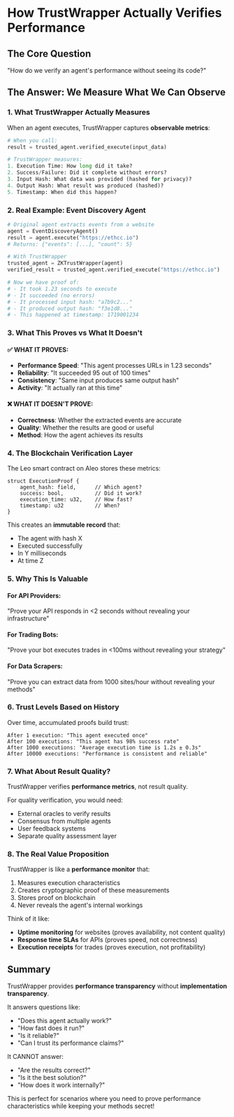 # How TrustWrapper Actually Verifies Performance

## The Core Question
"How do we verify an agent's performance without seeing its code?"

## The Answer: We Measure What We Can Observe

### 1. What TrustWrapper Actually Measures

When an agent executes, TrustWrapper captures **observable metrics**:

```python
# When you call:
result = trusted_agent.verified_execute(input_data)

# TrustWrapper measures:
1. Execution Time: How long did it take?
2. Success/Failure: Did it complete without errors?
3. Input Hash: What data was provided (hashed for privacy)?
4. Output Hash: What result was produced (hashed)?
5. Timestamp: When did this happen?
```

### 2. Real Example: Event Discovery Agent

```python
# Original agent extracts events from a website
agent = EventDiscoveryAgent()
result = agent.execute("https://ethcc.io")
# Returns: {"events": [...], "count": 5}

# With TrustWrapper
trusted_agent = ZKTrustWrapper(agent)
verified_result = trusted_agent.verified_execute("https://ethcc.io")

# Now we have proof of:
# - It took 1.23 seconds to execute
# - It succeeded (no errors)
# - It processed input hash: "a7b9c2..."
# - It produced output hash: "f3e1d8..."
# - This happened at timestamp: 1719001234
```

### 3. What This Proves vs What It Doesn't

#### ✅ WHAT IT PROVES:
- **Performance Speed**: "This agent processes URLs in 1.23 seconds"
- **Reliability**: "It succeeded 95 out of 100 times"
- **Consistency**: "Same input produces same output hash"
- **Activity**: "It actually ran at this time"

#### ❌ WHAT IT DOESN'T PROVE:
- **Correctness**: Whether the extracted events are accurate
- **Quality**: Whether the results are good or useful
- **Method**: How the agent achieves its results

### 4. The Blockchain Verification Layer

The Leo smart contract on Aleo stores these metrics:

```leo
struct ExecutionProof {
    agent_hash: field,      // Which agent?
    success: bool,          // Did it work?
    execution_time: u32,    // How fast?
    timestamp: u32          // When?
}
```

This creates an **immutable record** that:
- The agent with hash X
- Executed successfully
- In Y milliseconds
- At time Z

### 5. Why This Is Valuable

#### For API Providers:
"Prove your API responds in <2 seconds without revealing your infrastructure"

#### For Trading Bots:
"Prove your bot executes trades in <100ms without revealing your strategy"

#### For Data Scrapers:
"Prove you can extract data from 1000 sites/hour without revealing your methods"

### 6. Trust Levels Based on History

Over time, accumulated proofs build trust:

```
After 1 execution: "This agent executed once"
After 100 executions: "This agent has 98% success rate"
After 1000 executions: "Average execution time is 1.2s ± 0.3s"
After 10000 executions: "Performance is consistent and reliable"
```

### 7. What About Result Quality?

TrustWrapper verifies **performance metrics**, not result quality.

For quality verification, you would need:
- External oracles to verify results
- Consensus from multiple agents
- User feedback systems
- Separate quality assessment layer

### 8. The Real Value Proposition

TrustWrapper is like a **performance monitor** that:
1. Measures execution characteristics
2. Creates cryptographic proof of these measurements
3. Stores proof on blockchain
4. Never reveals the agent's internal workings

Think of it like:
- **Uptime monitoring** for websites (proves availability, not content quality)
- **Response time SLAs** for APIs (proves speed, not correctness)
- **Execution receipts** for trades (proves execution, not profitability)

## Summary

TrustWrapper provides **performance transparency** without **implementation transparency**.

It answers questions like:
- "Does this agent actually work?"
- "How fast does it run?"
- "Is it reliable?"
- "Can I trust its performance claims?"

It CANNOT answer:
- "Are the results correct?"
- "Is it the best solution?"
- "How does it work internally?"

This is perfect for scenarios where you need to prove performance characteristics while keeping your methods secret!

